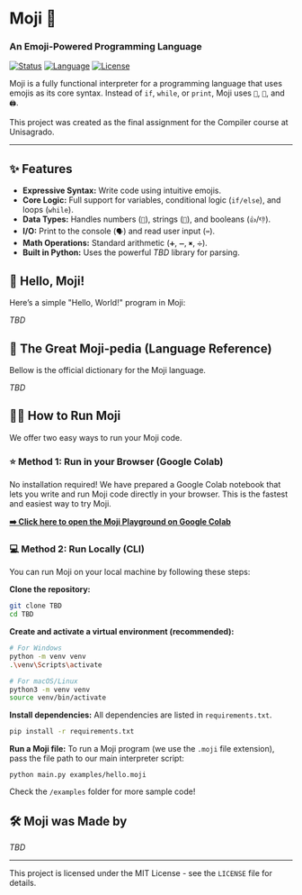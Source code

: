 # Moji 🐻 
### An Emoji-Powered Programming Language

[![Status](https://img.shields.io/badge/status-in_development-yellow.svg)](https://github.com/[Your-Username]/moji-lang) 
[![Language](https://img.shields.io/badge/language-Python-blue.svg)](https://www.python.org/) 
[![License](https://img.shields.io/badge/license-MIT-green.svg)](LICENSE)

Moji is a fully functional interpreter for a programming language that uses emojis as its core syntax. Instead of `if`, `while`, or `print`, Moji uses `🤔`, `🔁`, and `🖨️`. 

This project was created as the final assignment for the Compiler course at Unisagrado.

___

## ✨ Features 

* **Expressive Syntax:** Write code using intuitive emojis. 
* **Core Logic:** Full support for variables, conditional logic (`if/else`), and loops (`while`). 
* **Data Types:** Handles numbers (`🔢`), strings (`🔡`), and booleans (`👍`/`👎`). 
* **I/O:** Print to the console (`🗣️`) and read user input (`⌨️`). 
* **Math Operations:** Standard arithmetic (`➕`, `➖`, `✖️`, `➗`). 
* **Built in Python:** Uses the powerful _TBD_ library for parsing.

## 👋 Hello, Moji!

Here’s a simple "Hello, World!" program in Moji:

_TBD_

## 📖 The Great Moji-pedia (Language Reference)

Bellow is the official dictionary for the Moji language.

_TBD_

## 🏃‍♂️ How to Run Moji

We offer two easy ways to run your Moji code.

### ⭐️ Method 1: Run in your Browser (Google Colab)

No installation required! We have prepared a Google Colab notebook that lets you write and run Moji code directly in your browser. This is the fastest and easiest way to try Moji.

**[➡️ Click here to open the Moji Playground on Google Colab](LINKTBD)**

### 💻 Method 2: Run Locally (CLI)

You can run Moji on your local machine by following these steps:

**Clone the repository:**

```bash
git clone TBD
cd TBD
```

**Create and activate a virtual environment (recommended):**

```bash
# For Windows
python -m venv venv
.\venv\Scripts\activate

# For macOS/Linux
python3 -m venv venv
source venv/bin/activate
```

**Install dependencies:** All dependencies are listed in `requirements.txt`.

```bash
pip install -r requirements.txt
```

**Run a Moji file:** To run a Moji program (we use the `.moji` file extension), pass the file path to our main interpreter script:

```
python main.py examples/hello.moji
```

Check the `/examples` folder for more sample code!

## 🛠️ Moji was Made by

_TBD_


___
This project is licensed under the MIT License - see the `LICENSE` file for details.
